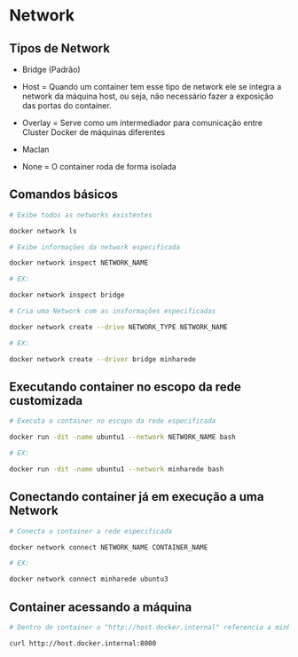# Network

## Tipos de Network

- Bridge (Padrão)

- Host = Quando um container tem esse tipo de network ele se integra a network da máquina host, ou seja, não necessário fazer a exposição das portas do container.

- Overlay = Serve como um intermediador para comunicação entre Cluster Docker de máquinas diferentes

- Maclan

- None = O container roda de forma isolada

## Comandos básicos

```bash
# Exibe todos as networks existentes

docker network ls
```

```bash
# Exibe informações da network especificada

docker network inspect NETWORK_NAME

# EX:

docker network inspect bridge
```

```bash
# Cria uma Network com as insformações especificadas

docker network create --drive NETWORK_TYPE NETWORK_NAME

# EX:

docker network create --driver bridge minharede
```

## Executando container no escopo da rede customizada

```bash
# Executa o container no escopo da rede especificada

docker run -dit -name ubuntu1 --network NETWORK_NAME bash

# EX:

docker run -dit -name ubuntu1 --network minharede bash
```

## Conectando container já em execução a uma Network

```bash
# Conecta o container a rede especificada

docker network connect NETWORK_NAME CONTAINER_NAME

# EX:

docker network connect minharede ubuntu3
```

## Container acessando a máquina

```bash
# Dentro do container o "http://host.docker.internal" referencia a minha máquina

curl http://host.docker.internal:8000
```
